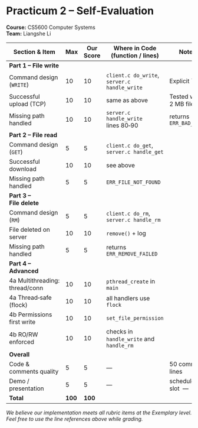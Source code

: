# Practicum 2 – Self‑Evaluation  
**Course:** CS5600 Computer Systems  
**Team:** Liangshe Li   

| Section & Item | Max | Our Score | Where in Code (function / lines) | Notes |
|----------------|-----|-----------|----------------------------------|-------|
| **Part 1 – File write** | | | | |
| Command design (`WRITE`) | 10 | 10 | `client.c do_write`, `server.c handle_write` | Explicit `[RO|RW]` flag |
| Successful upload (TCP)  | 10 | 10 | same as above | Tested with 2 MB file |
| Missing path handled     | 10 | 10 | `server.c handle_write` lines 80‑90 | returns `ERR_BAD_ARGS` |
| **Part 2 – File read** | | | | |
| Command design (`GET`)   | 5  | 5  | `client.c do_get`, `server.c handle_get` | |
| Successful download      | 10 | 10 | see above | |
| Missing path handled     | 5  | 5  | `ERR_FILE_NOT_FOUND` | |
| **Part 3 – File delete** | | | | |
| Command design (`RM`)    | 5  | 5  | `client.c do_rm`, `server.c handle_rm` | |
| File deleted on server   | 10 | 10 | `remove()` + log | |
| Missing path handled     | 5  | 5  | returns `ERR_REMOVE_FAILED` | |
| **Part 4 – Advanced** | | | | |
| 4a Multithreading: thread/conn | 10 | 10 | `pthread_create` in `main` | |
| 4a Thread‑safe (flock)        | 10 | 10 | all handlers use `flock` | |
| 4b Permissions first write    | 10 | 10 | `set_file_permission` | |
| 4b RO/RW enforced             | 10 | 10 | checks in `handle_write` and `handle_rm` | |
| **Overall** | | | | |
| Code & comments quality  | 5  | 5  | — | 50 comment lines |
| Demo / presentation      | 5  | 5  | — | scheduled slot  —  |
| **Total** | **100** | **100** | | |

*We believe our implementation meets all rubric items at the Exemplary level.
Feel free to use the line references above while grading.*